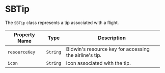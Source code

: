 # SBTip

The `SBTip` class represents a tip associated with a flight.

| Property Name | Type     | Description                                            |
|---------------|----------|--------------------------------------------------------|
| `resourceKey` | `String` | Bidwin's resource key for accessing the airline's tip. |
| `icon`        | `String` | Icon associated with the tip.                          |
